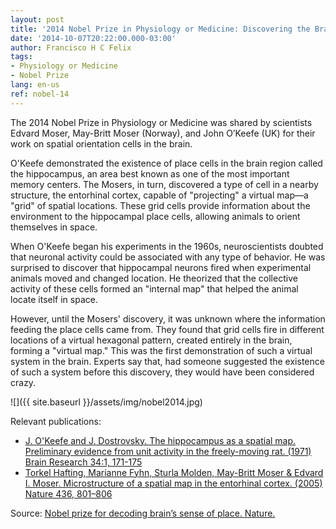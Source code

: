 ```yaml
---
layout: post
title: '2014 Nobel Prize in Physiology or Medicine: Discovering the Brain’s GPS'
date: '2014-10-07T20:22:00.000-03:00'
author: Francisco H C Felix
tags:
- Physiology or Medicine
- Nobel Prize
lang: en-us
ref: nobel-14
---
```


The 2014 Nobel Prize in Physiology or Medicine was shared by scientists Edvard Moser, May-Britt Moser (Norway), and John O’Keefe (UK) for their work on spatial orientation cells in the brain.
<!--more-->

O'Keefe demonstrated the existence of place cells in the brain region called the hippocampus, an area best known as one of the most important memory centers. The Mosers, in turn, discovered a type of cell in a nearby structure, the entorhinal cortex, capable of "projecting" a virtual map—a "grid" of spatial locations. These grid cells provide information about the environment to the hippocampal place cells, allowing animals to orient themselves in space.

When O'Keefe began his experiments in the 1960s, neuroscientists doubted that neuronal activity could be associated with any type of behavior. He was surprised to discover that hippocampal neurons fired when experimental animals moved and changed location. He theorized that the collective activity of these cells formed an "internal map" that helped the animal locate itself in space.

However, until the Mosers' discovery, it was unknown where the information feeding the place cells came from. They found that grid cells fire in different locations of a virtual hexagonal pattern, created entirely in the brain, forming a "virtual map." This was the first demonstration of such a virtual system in the brain. Experts say that, had someone suggested the existence of such a system before this discovery, they would have been considered crazy.

![]({{ site.baseurl }}/assets/img/nobel2014.jpg)

Relevant publications:
- [J. O'Keefe and J. Dostrovsky. The hippocampus as a spatial map. Preliminary evidence from unit activity in the freely-moving rat. (1971) Brain Research 34:1, 171-175](https://www.sciencedirect.com/science/article/pii/0006899371903581?via%3Dihub)
- [Torkel Hafting, Marianne Fyhn, Sturla Molden, May-Britt Moser & Edvard I. Moser. Microstructure of a spatial map in the entorhinal cortex. (2005) Nature 436, 801–806](https://www.nature.com/articles/nature03721)

Source: [Nobel prize for decoding brain’s sense of place. Nature.](https://www.nature.com/news/nobel-prize-for-decoding-brain-s-sense-of-place-1.16093)

